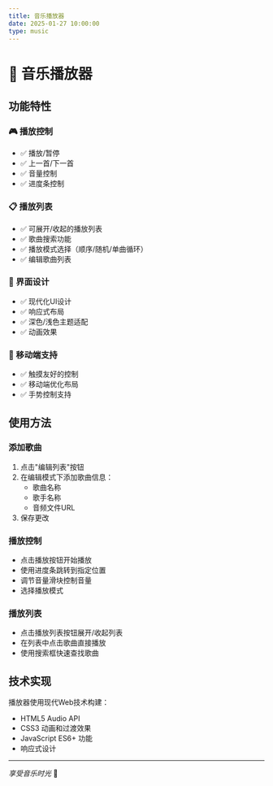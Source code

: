 ```yaml
---
title: 音乐播放器
date: 2025-01-27 10:00:00
type: music
---
```


# 🎵 音乐播放器

## 功能特性

### 🎮 播放控制
- ✅ 播放/暂停
- ✅ 上一首/下一首
- ✅ 音量控制
- ✅ 进度条控制

### 📋 播放列表
- ✅ 可展开/收起的播放列表
- ✅ 歌曲搜索功能
- ✅ 播放模式选择（顺序/随机/单曲循环）
- ✅ 编辑歌曲列表

### 🎨 界面设计
- ✅ 现代化UI设计
- ✅ 响应式布局
- ✅ 深色/浅色主题适配
- ✅ 动画效果

### 📱 移动端支持
- ✅ 触摸友好的控制
- ✅ 移动端优化布局
- ✅ 手势控制支持

## 使用方法

### 添加歌曲
1. 点击"编辑列表"按钮
2. 在编辑模式下添加歌曲信息：
   - 歌曲名称
   - 歌手名称
   - 音频文件URL
3. 保存更改

### 播放控制
- 点击播放按钮开始播放
- 使用进度条跳转到指定位置
- 调节音量滑块控制音量
- 选择播放模式

### 播放列表
- 点击播放列表按钮展开/收起列表
- 在列表中点击歌曲直接播放
- 使用搜索框快速查找歌曲

## 技术实现

播放器使用现代Web技术构建：
- HTML5 Audio API
- CSS3 动画和过渡效果
- JavaScript ES6+ 功能
- 响应式设计

---

*享受音乐时光* 🎵
